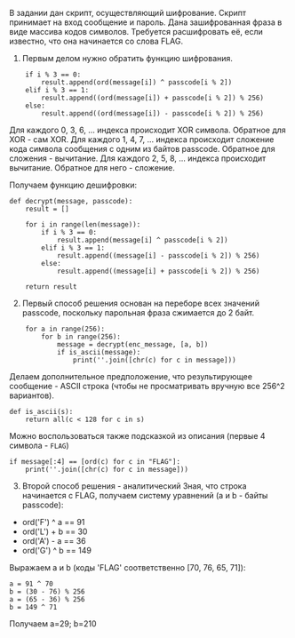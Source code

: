 В задании дан скрипт, осуществляющий шифрование.
Скрипт принимает на вход сообщение и пароль.
Дана зашифрованная фраза в виде массива кодов символов. Требуется расшифровать её, если известно, что она начинается со слова FLAG.


1. Первым делом нужно обратить функцию шифрования.
```
    if i % 3 == 0:
        result.append(ord(message[i]) ^ passcode[i % 2])
    elif i % 3 == 1:
        result.append((ord(message[i]) + passcode[i % 2]) % 256)
    else:
        result.append((ord(message[i]) - passcode[i % 2]) % 256)
```
Для каждого 0, 3, 6, ... индекса происходит XOR символа. Обратное для XOR - сам XOR.
Для каждого 1, 4, 7, ... индекса происходит сложение кода символа сообщения с одним из байтов passcode. Обратное для сложения - вычитание.
Для каждого 2, 5, 8, ... индекса происходит вычитание. Обратное для него - сложение.

Получаем функцию дешифровки:
```
def decrypt(message, passcode):
    result = []

    for i in range(len(message)):
        if i % 3 == 0:
            result.append(message[i] ^ passcode[i % 2])
        elif i % 3 == 1:
            result.append((message[i] - passcode[i % 2]) % 256)
        else:
            result.append((message[i] + passcode[i % 2]) % 256)

    return result
```

2. Первый способ решения основан на переборе всех значений passcode, поскольку парольная фраза сжимается до 2 байт.
```
    for a in range(256):
        for b in range(256):
            message = decrypt(enc_message, [a, b])
            if is_ascii(message):
                print(''.join([chr(c) for c in message]))
```

Делаем дополнительное предположение, что результирующее сообщение - ASCII строка (чтобы не просматривать вручную все 256^2 вариантов).
```
def is_ascii(s):
    return all(c < 128 for c in s)
```

Можно воспользоваться также подсказкой из описания (первые 4 символа - `FLAG`)
```
if message[:4] == [ord(c) for c in "FLAG"]:
    print(''.join([chr(c) for c in message]))
```

3. Второй способ решения - аналитический
Зная, что строка начинается с FLAG, получаем систему уравнений (a и b - байты passcode):
* ord('F') ^ a == 91
* ord('L') + b == 30
* ord('A') - a == 36
* ord('G') ^ b == 149

Выражаем a и b (коды 'FLAG' соответственно [70, 76, 65, 71]):
```
a = 91 ^ 70
b = (30 - 76) % 256
a = (65 - 36) % 256
b = 149 ^ 71
```

Получаем a=29; b=210
